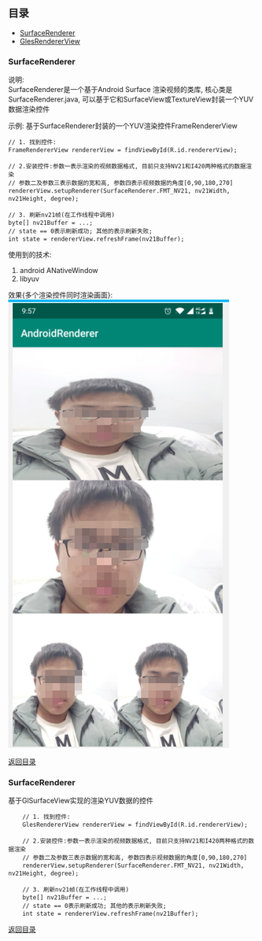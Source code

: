 
## <span id="目录">目录</span>

* [SurfaceRenderer](#SurfaceRenderer)
* [GlesRendererView](#GlesRendererView)

### <span id="SurfaceRenderer">SurfaceRenderer</span>

说明:<br/>
SurfaceRenderer是一个基于Android Surface 渲染视频的类库, 核心类是SurfaceRenderer.java, 可以基于它和SurfaceView或TextureView封装一个YUV数据渲染控件

示例: 基于SurfaceRenderer封装的一个YUV渲染控件FrameRendererView

	// 1. 找到控件:
	FrameRendererView rendererView = findViewById(R.id.rendererView);

	// 2.安装控件:参数一表示渲染的视频数据格式, 目前只支持NV21和I420两种格式的数据渲染
	// 参数二及参数三表示数据的宽和高, 参数四表示视频数据的角度[0,90,180,270]
	rendererView.setupRenderer(SurfaceRenderer.FMT_NV21, nv21Width, nv21Height, degree);

	// 3. 刷新nv21帧(在工作线程中调用)
	byte[] nv21Buffer = ...;
	// state == 0表示刷新成功; 其他的表示刷新失败;
	int state = rendererView.refreshFrame(nv21Buffer);

使用到的技术:
1. android ANativeWindow
2. libyuv


效果{多个渲染控件同时渲染画面}: <br>
![效果](pics/SurfaceRenderer/sample.png)

[返回目录](#目录)
	
### <span id="SurfaceRenderer">SurfaceRenderer</span>

基于GlSurfaceView实现的渲染YUV数据的控件

    	// 1. 找到控件:
    	GlesRendererView rendererView = findViewById(R.id.rendererView);
    
    	// 2.安装控件:参数一表示渲染的视频数据格式, 目前只支持NV21和I420两种格式的数据渲染
    	// 参数二及参数三表示数据的宽和高, 参数四表示视频数据的角度[0,90,180,270]
    	rendererView.setupRenderer(SurfaceRenderer.FMT_NV21, nv21Width, nv21Height, degree);
    
    	// 3. 刷新nv21帧(在工作线程中调用)
    	byte[] nv21Buffer = ...;
    	// state == 0表示刷新成功; 其他的表示刷新失败;
    	int state = rendererView.refreshFrame(nv21Buffer);

[返回目录](#目录)